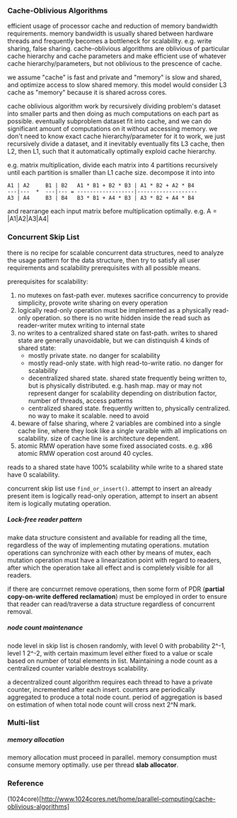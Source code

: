 ### Cache-Oblivious Algorithms
efficient usage of processor cache and reduction of memory bandwidth requirements. memory bandwidth is usually shared between hardware threads and frequently becomes a bottleneck for scalability. e.g. write sharing, false sharing. cache-oblivious algorithms are oblivious of particular cache hierarchy and cache parameters and make efficient use of whatever cache hierarchy/parameters, but not oblivious to the prescence of cache.

we assume "cache" is fast and private and "memory" is slow and shared, and optimize access to slow shared memory. this model would consider L3 cache as "memory" because it is shared across cores.

cache oblivious algorithm work by recursively dividing problem's dataset into smaller parts and then doing as much computations on each part as possible. eventually subproblem dataset fit into cache, and we can do significant amount of computations on it without accessing memory. we don't need to know exact cache hierarchy/parameter for it to work, we just recursively divide a dataset, and it inevitably eventually fits L3 cache, then L2, then L1, such that it automatically optimally exploid cache hierarchy.

e.g. matrix multiplication, divide each matrix into 4 partitions recursively until each partition is smaller than L1 cache size. decompose it into into 

```
A1 | A2     B1 | B2   A1 * B1 + B2 * B3 | A1 * B2 + A2 * B4
---|---  *  ---|--- = ------------------|-------------------
A3 | A4     B3 | B4   B3 * B1 + A4 * B3 | A3 * B2 + A4 * B4
```

and rearrange each input matrix before multiplication optimally. e.g. A = |A1|A2|A3|A4|

### Concurrent Skip List
there is no recipe for scalable concurrent data structures, need to analyze the usage pattern for the data structure, then try to satisfy all user requirements and scalability prerequisites with all possible means.

prerequisites for scalability:
1. no mutexes on fast-path ever. mutexes sacrifice concurrency to provide simplicity, provote write sharing on every operation
2. logically read-only operation must be implemented as a physically read-only operation. so there is no write hidden inside the read such as reader-writer mutex writing to internal state
3. no writes to a centralized shared state on fast-path. writes to shared state are generally unavoidable, but we can distinquish 4 kinds of shared state:
    - mostly private state. no danger for scalability
    - mostly read-only state. with high read-to-write ratio. no danger for scalability
    - decentralized shared state. shared state frequently being written to, but is physically distributed. e.g. hash map. may or may not represent danger for scalability depending on distribution factor, number of threads, access patterns
    - centralized shared state. frequently written to, physically centralized. no way to make it scalable. need to avoid
4. beware of false sharing, where 2 variables are combined into a single cache line, where they look like a single varaible with all implications on scalability. size of cache line is architecture dependent. 
5. atomic RMW operation have some fixed associated costs. e.g. x86 atomic RMW operation cost around 40 cycles.
    
reads to a shared state have 100% scalability while write to a shared state have 0 scalability.

concurrent skip list use `find_or_insert()`. attempt to insert an already present item is logically read-only operation, attempt to insert an absent item is logically mutating operation.

##### Lock-free reader pattern
make data structure consistent and available for reading all the time, regardless of the way of implementing mutating operations. mutation operations can synchronize with each other by means of mutex, each mutation operation must have a linearization point with regard to readers, after which the operation take all effect and is completely visible for all readers.

if there are concurrnet remove operations, then some form of PDR (**partial copy-on-write deffered reclamation**) must be employed in order to ensure that reader can read/traverse a data structure regardless of concurrent removal.

##### node count maintenance
node level in skip list is chosen randomly, with level 0 with probability 2^-1, level 1 2^-2, with certain maximum level either fixed to a value or scale based on number of total elements in list. Maintaining a node count as a centralized counter variable destroys scalability.

a decentralized count algorithm requires each thread to have a private counter, incremented after each insert. counters are periodically aggregated to produce a total node count. period of aggregation is based on estimation of when total node count will cross next 2^N mark.

### Multi-list

##### memory allocation
memory allocation must proceed in parallel. memory consumption must consume memory optimally. use per thread **slab allocator**.

### Reference
(1024core)[http://www.1024cores.net/home/parallel-computing/cache-oblivious-algorithms]
